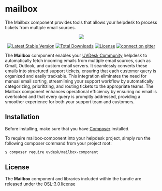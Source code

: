 # mailbox
The Mailbox component provides tools that allows your helpdesk to process tickets from multiple email sources.

<p align="center"><a href="https://www.uvdesk.com/en/" target="_blank">
    <img src="https://s3-ap-southeast-1.amazonaws.com/cdn.uvdesk.com/uvdesk/bundles/webkuldefault/images/uvdesk-wide.svg">
</a></p>

<p align="center">
    <a href="https://packagist.org/packages/uvdesk/mailbox-component"><img src="https://poser.pugx.org/uvdesk/mailbox-component/v/stable.svg" alt="Latest Stable Version"></a>
    <a href="https://packagist.org/packages/uvdesk/mailbox-component"><img src="https://poser.pugx.org/uvdesk/mailbox-component/d/total.svg" alt="Total Downloads"></a>
    <a href="https://packagist.org/packages/uvdesk/mailbox-component"><img src="https://poser.pugx.org/uvdesk/mailbox-component/license.svg" alt="License"></a>
    <a href="https://gitter.im/uvdesk/mailbox-component"><img src="https://badges.gitter.im/uvdesk/mailbox-component.svg" alt="connect on gitter"></a>
</p>

The **Mailbox** component enables your [UVDesk Community][1] helpdesk to automatically fetch incoming emails from multiple email sources, such as Gmail, Outlook, and custom email servers. It seamlessly converts these emails into structured support tickets, ensuring that each customer query is organized and easily trackable. This integration eliminates the need for manual email sorting, streamlining your support workflow by automatically categorizing, prioritizing, and routing tickets to the appropriate teams. The Mailbox component enhances operational efficiency by ensuring no email is overlooked and that every query is promptly addressed, providing a smoother experience for both your support team and customers.

Installation
--------------

Before installing, make sure that you have [Composer][2] installed.

To require mailbox-component into your helpdesk project, simply run the following composer command from your project root:

```bash
$ composer require uvdesk/mailbox-component
```

License
--------------

The **Mailbox** component and libraries included within the bundle are released under the [OSL-3.0 license][3]

[1]: https://www.uvdesk.com/
[2]: https://getcomposer.org/
[3]: https://github.com/uvdesk/mailbox-component/blob/master/LICENSE.txt